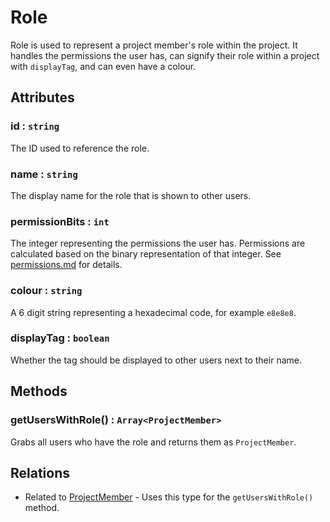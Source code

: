 # Role

Role is used to represent a project member's role within the project. It handles the permissions the user has, can signify their role within a project with `displayTag`, and can even have a colour.

## Attributes

### id : `string`

The ID used to reference the role.

### name : `string`

The display name for the role that is shown to other users.

### permissionBits : `int`

The integer representing the permissions the user has. Permissions are calculated based on the binary representation of that integer. See [permissions.md](../permissions.md) for details.

### colour : `string`

A 6 digit string representing a hexadecimal code, for example `e8e8e8`.

### displayTag : `boolean`

Whether the tag should be displayed to other users next to their name.

## Methods

### getUsersWithRole() : `Array<ProjectMember>`

Grabs all users who have the role and returns them as `ProjectMember`.

## Relations

-   Related to [ProjectMember](./projectMember.md) - Uses this type for the `getUsersWithRole()` method.
